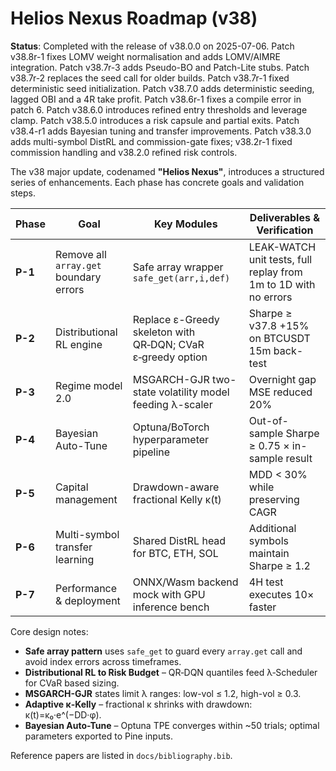 # Helios Nexus Roadmap (v38)

**Status**: Completed with the release of v38.0.0 on 2025-07-06. Patch v38.8r-1 fixes LOMV weight normalisation and adds LOMV/AIMRE integration. Patch v38.7r-3 adds Pseudo-BO and Patch-Lite stubs. Patch v38.7r-2 replaces the seed call for older builds. Patch v38.7r-1 fixed deterministic seed initialization. Patch v38.7.0 adds deterministic seeding, lagged OBI and a 4R take profit. Patch v38.6r-1 fixes a compile error in patch 6. Patch v38.6.0 introduces refined entry thresholds and leverage clamp. Patch v38.5.0 introduces a risk capsule and partial exits. Patch v38.4-r1 adds Bayesian tuning and transfer improvements. Patch v38.3.0 adds multi-symbol DistRL and commission-gate fixes; v38.2r-1 fixed commission handling and v38.2.0 refined risk controls.

The v38 major update, codenamed **"Helios Nexus"**, introduces a structured
series of enhancements. Each phase has concrete goals and validation steps.

| Phase | Goal | Key Modules | Deliverables & Verification |
| ---- | ---- | ----------- | --------------------------- |
| **P-1** | Remove all `array.get` boundary errors | Safe array wrapper `safe_get(arr,i,def)` | LEAK-WATCH unit tests, full replay from 1m to 1D with no errors |
| **P-2** | Distributional RL engine | Replace ε-Greedy skeleton with QR‑DQN; CVaR ε‑greedy option | Sharpe ≥ v37.8 +15% on BTCUSDT 15m back-test |
| **P-3** | Regime model 2.0 | MSGARCH-GJR two-state volatility model feeding λ-scaler | Overnight gap MSE reduced 20% |
| **P-4** | Bayesian Auto-Tune | Optuna/BoTorch hyperparameter pipeline | Out-of-sample Sharpe ≥ 0.75 × in-sample result |
| **P-5** | Capital management | Drawdown-aware fractional Kelly κ(t) | MDD < 30% while preserving CAGR |
| **P-6** | Multi-symbol transfer learning | Shared DistRL head for BTC, ETH, SOL | Additional symbols maintain Sharpe ≥ 1.2 |
| **P-7** | Performance & deployment | ONNX/Wasm backend mock with GPU inference bench | 4H test executes 10× faster |

Core design notes:

- **Safe array pattern** uses `safe_get` to guard every `array.get` call and avoid index errors across timeframes.
- **Distributional RL to Risk Budget** – QR‑DQN quantiles feed λ‑Scheduler for CVaR based sizing.
- **MSGARCH-GJR** states limit λ ranges: low-vol ≤ 1.2, high-vol ≥ 0.3.
- **Adaptive κ-Kelly** – fractional κ shrinks with drawdown: κ(t)=κ₀·e^(−DD·φ).
- **Bayesian Auto-Tune** – Optuna TPE converges within ~50 trials; optimal parameters exported to Pine inputs.

Reference papers are listed in `docs/bibliography.bib`.
